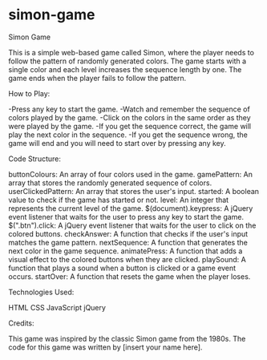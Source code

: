 # simon-game

Simon Game

This is a simple web-based game called Simon, where the player needs to follow the pattern of randomly generated colors. The game starts with a single color and each level increases the sequence length by one. The game ends when the player fails to follow the pattern.

How to Play:

-Press any key to start the game.
-Watch and remember the sequence of colors played by the game.
-Click on the colors in the same order as they were played by the game.
-If you get the sequence correct, the game will play the next color in the sequence.
-If you get the sequence wrong, the game will end and you will need to start over by pressing any key.

Code Structure:

buttonColours: An array of four colors used in the game.
gamePattern: An array that stores the randomly generated sequence of colors.
userClickedPattern: An array that stores the user's input.
started: A boolean value to check if the game has started or not.
level: An integer that represents the current level of the game.
$(document).keypress: A jQuery event listener that waits for the user to press any key to start the game.
$(".btn").click: A jQuery event listener that waits for the user to click on the colored buttons.
checkAnswer: A function that checks if the user's input matches the game pattern.
nextSequence: A function that generates the next color in the game sequence.
animatePress: A function that adds a visual effect to the colored buttons when they are clicked.
playSound: A function that plays a sound when a button is clicked or a game event occurs.
startOver: A function that resets the game when the player loses.

Technologies Used:

HTML
CSS
JavaScript
jQuery

Credits:

This game was inspired by the classic Simon game from the 1980s. The code for this game was written by [insert your name here].